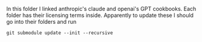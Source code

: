 In this folder I linked anthropic's claude and openai's GPT cookbooks. Each folder has their licensing terms inside.
Apparently to update these I should go into their folders and run
```
git submodule update --init --recursive
```
